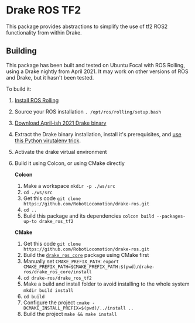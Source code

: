# Drake ROS TF2

This package provides abstractions to simplify the use of tf2 ROS2 functionality from within Drake.

## Building

This package has been built and tested on Ubuntu Focal with ROS Rolling, using a Drake nightly from April 2021.
It may work on other versions of ROS and Drake, but it hasn't been tested.

To build it:

1. [Install ROS Rolling](https://index.ros.org/doc/ros2/Installation/Rolling/)
1. Source your ROS installation `. /opt/ros/rolling/setup.bash`
1. [Download April-ish 2021 Drake binary](https://drake.mit.edu/from_binary.html)
1. Extract the Drake binary installation, install it's prerequisites, and [use this Python virutalenv trick](https://drake.mit.edu/python_bindings.html#inside-virtualenv).
1. Activate the drake virtual environment
1. Build it using Colcon, or using CMake directly
    
    **Colcon**
    1. Make a workspace `mkdir -p ./ws/src`
    1. `cd ./ws/src`
    1. Get this code `git clone https://github.com/RobotLocomotion/drake-ros.git`
    1. `cd ..`
    1. Build this package and its dependencies `colcon build --packages-up-to drake_ros_tf2`
    
    **CMake**
    1. Get this code `git clone https://github.com/RobotLocomotion/drake-ros.git`
    1. Build the [`drake_ros_core`](../drake_ros_core/README.md#building) package using CMake first
    1. Manually set `CMAKE_PREFIX_PATH`: `export CMAKE_PREFIX_PATH=$CMAKE_PREFIX_PATH:$(pwd)/drake-ros/drake_ros_core/install`
    1. `cd drake-ros/drake_ros_tf2`
    1. Make a build and install folder to avoid installing to the whole system `mkdir build install`
    1. `cd build`
    1. Configure the project `cmake -DCMAKE_INSTALL_PREFIX=$(pwd)/../install ..`
    1. Build the project `make && make install`
